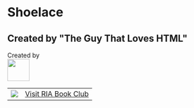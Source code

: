 # Shoelace
## Created by "The Guy That Loves HTML"
<p>Created by <br><a href="https://theguythatloveshtml.github.io"><img height="50" src="https://theguythatloveshtml.github.io/Logo.jpg"></a>
<table>
  <tbody>
    <tr>
      <td align="center">
         <a href="https://tinyurl.com/riabookclub" rel="dofollow">
          		<img src="https://theguythatloveshtml.github.io/ria/IMG_1462.jpeg">
          </a>
      </td>
      <td>
          <a href="https://tinyurl.com/riabookclub">
  Visit RIA Book Club
          </a>
      </td>
    </tr>
